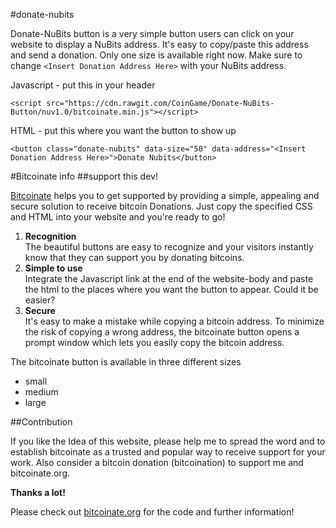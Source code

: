 #donate-nubits


Donate-NuBits button is a very simple button users can click on your website to display a NuBits address. It's easy to copy/paste this address and send a donation. Only one size is available right now. Make sure to change ```<Insert Donation Address Here>``` with your NuBits address.

Javascript - put this in your header
```
<script src="https://cdn.rawgit.com/CoinGame/Donate-NuBits-Button/nuv1.0/bitcoinate.min.js"></script>
```
HTML - put this where you want the button to show up
```
<button class="donate-nubits" data-size="50" data-address="<Insert Donation Address Here>">Donate Nubits</button>
```


#Bitcoinate info
##support this dev!

[Bitcoinate](http://bitcoinate.org) helps you to get supported by providing a simple,
appealing and secure solution to receive bitcoin Donations.
Just copy the specified CSS and HTML into your website and you're ready to go!


1. **Recognition**  
	The beautiful buttons are easy to recognize and your visitors instantly know that they can support you by donating bitcoins.
1. **Simple to use**  
	Integrate the Javascript link at the end of the website-body and paste the html to the places where you want the button to appear.
	Could it be easier?
1. **Secure**  
	It's easy to make a mistake while copying a bitcoin address.
	To minimize the risk of copying a wrong address,
	the bitcoinate button opens a prompt window which lets you easily copy the bitcoin address.


The bitcoinate button is available in three different sizes  
* small  
* medium  
* large


##Contribution

If you like the Idea of this website, please help me to spread the word
and to establish bitcoinate as a trusted and popular way to receive support for your work.
Also consider a bitcoin donation (bitcoination) to support me and bitcoinate.org.

**Thanks a lot!**

Please check out [bitcoinate.org](http://bitcoinate.org) for the code and further information!

